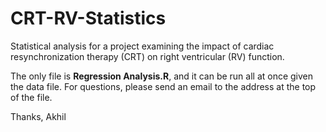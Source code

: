 # CRT-RV-Statistics
Statistical analysis for a project examining the impact of cardiac resynchronization therapy (CRT) on right ventricular (RV) function.

The only file is **Regression Analysis.R**, and it can be run all at once given the data file. For questions, please send an email to the address at the top of the file.

Thanks,
Akhil
